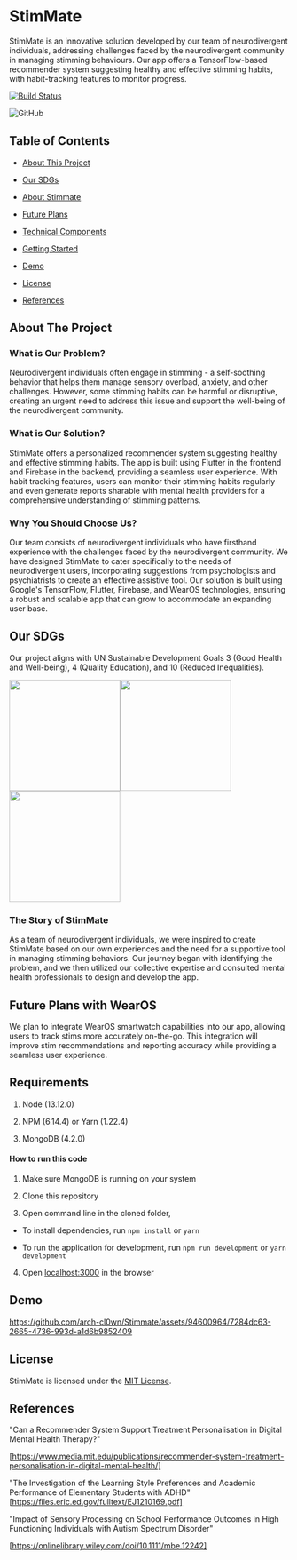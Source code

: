 
<!-- @format -->

  

# StimMate

StimMate is an innovative solution developed by our team of neurodivergent individuals, addressing challenges faced by the neurodivergent community in managing stimming behaviours. Our app offers a TensorFlow-based recommender system suggesting healthy and effective stimming habits, with habit-tracking features to monitor progress.

[![Build Status](https://travis-ci.com/arch-cl0wn/DistortedPages.svg?branch=master)](https://travis-ci.com/arch-cl0wn/DistortedPages)

![GitHub](https://img.shields.io/github/license/arch-cl0wn/DistortedPages)

## Table of Contents

  

- [About This Project](#about-the-project)

- [Our SDGs](#our-sdgs)

- [About Stimmate](#the-story-of-stimmate)

- [Future Plans ](#future-plans-with-wearos)

- [Technical Components](#technical-components)

- [Getting Started](#Requirements)

- [Demo](#demo)

- [License](#license)

- [References](#references)

## About The Project

  

### What is Our Problem?

  

Neurodivergent individuals often engage in stimming - a self-soothing behavior that helps them manage sensory overload, anxiety, and other challenges. However, some stimming habits can be harmful or disruptive, creating an urgent need to address this issue and support the well-being of the neurodivergent community.

  

### What is Our Solution?

  

StimMate offers a personalized recommender system suggesting healthy and effective stimming habits. The app is built using Flutter in the frontend and Firebase in the backend, providing a seamless user experience. With habit tracking features, users can monitor their stimming habits regularly and even generate reports sharable with mental health providers for a comprehensive understanding of stimming patterns.

  

### Why You Should Choose Us?

  

Our team consists of neurodivergent individuals who have firsthand experience with the challenges faced by the neurodivergent community. We have designed StimMate to cater specifically to the needs of neurodivergent users, incorporating suggestions from psychologists and psychiatrists to create an effective assistive tool. Our solution is built using Google's TensorFlow, Flutter, Firebase, and WearOS technologies, ensuring a robust and scalable app that can grow to accommodate an expanding user base.

  

## Our SDGs

  
  

Our project aligns with UN Sustainable Development Goals 3 (Good Health and Well-being), 4 (Quality Education), and 10 (Reduced Inequalities).

  
  

<img  src="https://developers.google.com/static/community/images/gdsc-solution-challenge/goal-03_960.png"  width="200"><img  src="https://developers.google.com/static/community/images/gdsc-solution-challenge/goal-04_960.png"  width="200"><img  src="https://developers.google.com/static/community/images/gdsc-solution-challenge/goal-10_960.png"  width="200">

  
  
  

### The Story of StimMate

  

As a team of neurodivergent individuals, we were inspired to create StimMate based on our own experiences and the need for a supportive tool in managing stimming behaviors. Our journey began with identifying the problem, and we then utilized our collective expertise and consulted mental health professionals to design and develop the app.

  

## Future Plans with WearOS

  

We plan to integrate WearOS smartwatch capabilities into our app, allowing users to track stims more accurately on-the-go. This integration will improve stim recommendations and reporting accuracy while providing a seamless user experience.

## Requirements


1. Node (13.12.0)

2. NPM (6.14.4) or Yarn (1.22.4)

3. MongoDB (4.2.0)

  

#### How to run this code

  

1. Make sure MongoDB is running on your system

2. Clone this repository

3. Open command line in the cloned folder,

- To install dependencies, run ` npm install ` or `yarn`

- To run the application for development, run ` npm run development ` or `yarn development`

4. Open [localhost:3000](http://localhost:3000/) in the browser


## Demo



https://github.com/arch-cl0wn/Stimmate/assets/94600964/7284dc63-2665-4736-993d-a1d6b9852409




## License

  

StimMate is licensed under the [MIT License](LICENSE).

  
  

## References

  
  

"Can a Recommender System Support Treatment Personalisation in Digital Mental Health Therapy?"

[https://www.media.mit.edu/publications/recommender-system-treatment-personalisation-in-digital-mental-health/]

"The Investigation of the Learning Style Preferences and Academic Performance of Elementary Students with ADHD"
[https://files.eric.ed.gov/fulltext/EJ1210169.pdf]

"Impact of Sensory Processing on School Performance Outcomes in High Functioning Individuals with Autism Spectrum Disorder"

[https://onlinelibrary.wiley.com/doi/10.1111/mbe.12242]
